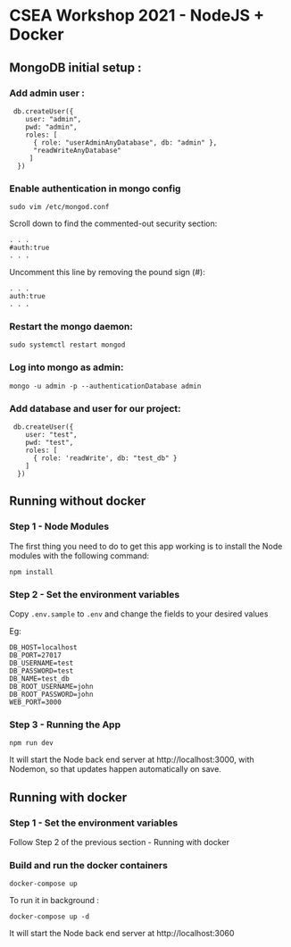 # CSEA Workshop 2021 - NodeJS + Docker

## MongoDB initial setup :

### Add admin user : 
```
 db.createUser({
    user: "admin",
    pwd: "admin",
    roles: [ 
      { role: "userAdminAnyDatabase", db: "admin" }, 
      "readWriteAnyDatabase"
     ]
  })
```
### Enable authentication in mongo config

```
sudo vim /etc/mongod.conf
```

Scroll down to find the commented-out security section:

```
. . .
#auth:true
. . .
```

Uncomment this line by removing the pound sign (#):

```
. . .
auth:true
. . .
```


### Restart the mongo daemon:
````
sudo systemctl restart mongod
````

### Log into mongo as admin:
````
mongo -u admin -p --authenticationDatabase admin
````

### Add database and user for our project:

````
 db.createUser({
    user: "test",
    pwd: "test",
    roles: [
      { role: 'readWrite', db: "test_db" }
    ]
  })
````

## Running without docker

### Step 1 - Node Modules

The first thing you need to do to get this app working is to install the Node modules with the following command:

    npm install
    
### Step 2 - Set the environment variables

Copy `.env.sample` to `.env` and change the fields to your desired values

Eg:

````
DB_HOST=localhost
DB_PORT=27017
DB_USERNAME=test
DB_PASSWORD=test
DB_NAME=test_db
DB_ROOT_USERNAME=john
DB_ROOT_PASSWORD=john
WEB_PORT=3000
````


### Step 3 - Running the App

    npm run dev

It will start the Node back end server at http://localhost:3000, with Nodemon, so that updates happen automatically on save. 

## Running with docker

### Step 1 - Set the environment variables
 
Follow Step 2 of the previous section - Running with docker

### Build and run the docker containers

    docker-compose up

To run it in background : 

    docker-compose up -d


It will start the Node back end server at http://localhost:3060


